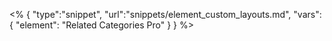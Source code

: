 <% {
	"type":"snippet", "url":"snippets/element_custom_layouts.md", "vars":{
		"element": "Related Categories Pro"
	}
} %>